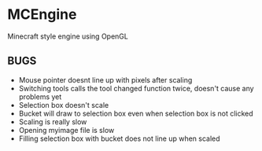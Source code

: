 # MCEngine
Minecraft style engine using OpenGL

<h2>BUGS</h2>
<ul>
    <li>Mouse pointer doesnt line up with pixels after scaling</li>
    <li>Switching tools calls the tool changed function twice, doesn't cause any problems yet</li>
    <li>Selection box doesn't scale</li>
    <li>Bucket will draw to selection box even when selection box is not clicked</li>
    <li>Scaling is really slow</li>
    <li>Opening myimage file is slow</li>
    <li>Filling selection box with bucket does not line up when scaled</li>
</ul>